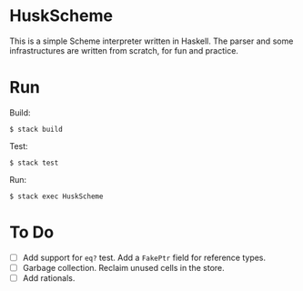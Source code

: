 # HuskScheme
This is a simple Scheme interpreter written in Haskell. The parser and some infrastructures are written from scratch, for fun and practice.

# Run

Build:
```shell
$ stack build
```

Test:
```shell
$ stack test
```

Run:
```shell
$ stack exec HuskScheme
```

# To Do

- [ ] Add support for `eq?` test. Add a `FakePtr` field for reference types.
- [ ] Garbage collection. Reclaim unused cells in the store.
- [ ] Add rationals.